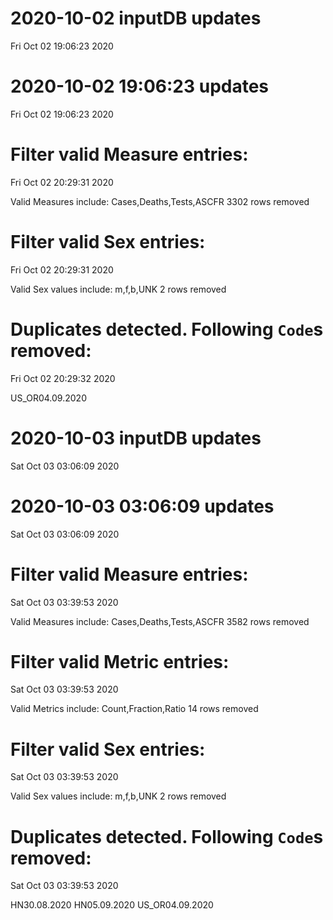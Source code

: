 
# 2020-10-02 inputDB updates 
 Fri Oct 02 19:06:23 2020 


# 2020-10-02 19:06:23 updates 
 Fri Oct 02 19:06:23 2020 


# Filter valid Measure entries: 
 Fri Oct 02 20:29:31 2020 

Valid Measures include: Cases,Deaths,Tests,ASCFR
 3302 rows removed
# Filter valid Sex entries: 
 Fri Oct 02 20:29:31 2020 

Valid Sex values include: m,f,b,UNK
 2 rows removed
# Duplicates detected. Following `Code`s removed: 
 Fri Oct 02 20:29:32 2020 

US_OR04.09.2020
# 2020-10-03 inputDB updates 
 Sat Oct 03 03:06:09 2020 


# 2020-10-03 03:06:09 updates 
 Sat Oct 03 03:06:09 2020 


# Filter valid Measure entries: 
 Sat Oct 03 03:39:53 2020 

Valid Measures include: Cases,Deaths,Tests,ASCFR
 3582 rows removed
# Filter valid Metric entries: 
 Sat Oct 03 03:39:53 2020 

Valid Metrics include: Count,Fraction,Ratio
 14 rows removed
# Filter valid Sex entries: 
 Sat Oct 03 03:39:53 2020 

Valid Sex values include: m,f,b,UNK
 2 rows removed
# Duplicates detected. Following `Code`s removed: 
 Sat Oct 03 03:39:53 2020 

HN30.08.2020
HN05.09.2020
US_OR04.09.2020